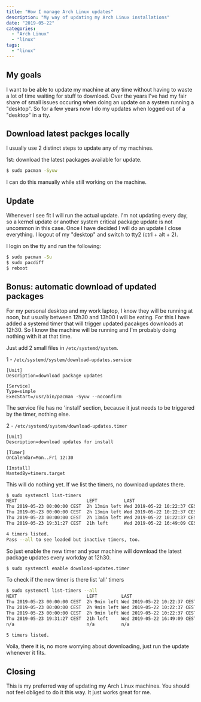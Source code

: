 ```yaml
---
title: "How I manage Arch Linux updates"
description: "My way of updating my Arch Linux installations"
date: "2019-05-22"
categories:
  - "Arch Linux"
  - "linux"
tags:
  - "linux"
---
```


## My goals

I want to be able to update my machine at any time without having to waste a
lot of time waiting for stuff to download. Over the years I've had my fair
share of small issues occuring when doing an update on a system running a
"desktop". So for a few years now I do my updates when logged out of a
"desktop" in a tty.

<!--more-->

## Download latest packges locally

I usually use 2 distinct steps to update any of my machines.

1st: download the latest packages available for update.

``` sh
$ sudo pacman -Syuw
```

I can do this manually while still working on the machine.

## Update

Whenever I see fit I will run the actual update. I'm not updating every day, so
a kernel update or another system critical package update is not uncommon in
this case. Once I have decided I will do an update I close everything. I logout
of my "desktop" and switch to tty2 (ctrl + alt + 2).

I login on the tty and run the following:

``` sh
$ sudo pacman -Su
$ sudo pacdiff
$ reboot
```

## Bonus: automatic download of updated packages

For my personal desktop and my work laptop, I know they will be running at
noon, but usually between 12h30 and 13h00 I will be eating. For this I have
added a systemd timer that will trigger updated pacakges downloads at 12h30. So
I know the machine will be running and I'm probably doing nothing with it at
that time.

Just add 2 small files in `/etc/systemd/system`.

1 - `/etc/systemd/system/download-updates.service`

```
[Unit]
Description=download package updates

[Service]
Type=simple
ExecStart=/usr/bin/pacman -Syuw --noconfirm
```

The service file has no 'install' section, because it just needs to be
triggered by the timer, nothing else.

2 - `/etc/systemd/system/download-updates.timer`

```
[Unit]
Description=download updates for install

[Timer]
OnCalendar=Mon..Fri 12:30

[Install]
WantedBy=timers.target
```

This will do nothing yet. If we list the timers, no download updates there.

``` sh
$ sudo systemctl list-timers                                           
NEXT                          LEFT          LAST                          PASSED       UNIT                         ACTIVATES
Thu 2019-05-23 00:00:00 CEST  2h 13min left Wed 2019-05-22 10:22:37 CEST  11h ago      logrotate.timer              logrotate.service
Thu 2019-05-23 00:00:00 CEST  2h 13min left Wed 2019-05-22 10:22:37 CEST  11h ago      man-db.timer                 man-db.service
Thu 2019-05-23 00:00:00 CEST  2h 13min left Wed 2019-05-22 10:22:37 CEST  11h ago      shadow.timer                 shadow.service
Thu 2019-05-23 19:31:27 CEST  21h left      Wed 2019-05-22 16:49:09 CEST  4h 57min ago systemd-tmpfiles-clean.timer systemd-tmpfiles-clean.service

4 timers listed.
Pass --all to see loaded but inactive timers, too.
```

So just enable the new timer and your machine will download the latest package
updates every workday at 12h30.

``` sh
$ sudo systemctl enable download-updates.timer
```

To check if the new timer is there list 'all' timers

``` sh
$ sudo systemctl list-timers --all
NEXT                          LEFT         LAST                          PASSED      UNIT                         ACTIVATES
Thu 2019-05-23 00:00:00 CEST  2h 9min left Wed 2019-05-22 10:22:37 CEST  11h ago     logrotate.timer              logrotate.service
Thu 2019-05-23 00:00:00 CEST  2h 9min left Wed 2019-05-22 10:22:37 CEST  11h ago     man-db.timer                 man-db.service
Thu 2019-05-23 00:00:00 CEST  2h 9min left Wed 2019-05-22 10:22:37 CEST  11h ago     shadow.timer                 shadow.service
Thu 2019-05-23 19:31:27 CEST  21h left     Wed 2019-05-22 16:49:09 CEST  5h 1min ago systemd-tmpfiles-clean.timer systemd-tmpfiles-clean.service
n/a                           n/a          n/a                           n/a         download-updates.timer       download-updates.service

5 timers listed.
```

Voila, there it is, no more worrying about downloading, just run the update
whenever it fits.

## Closing

This is my preferred way of updating my Arch Linux machines. You should not
feel obliged to do it this way. It just works great for me.


